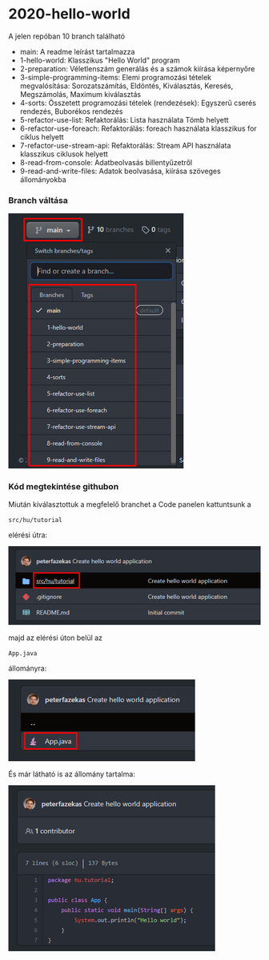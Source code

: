 # 2020-hello-world

A jelen repóban 10 branch található
-  main: A readme leírást tartalmazza
-  1-hello-world: Klasszikus "Hello World" program
-  2-preparation: Véletlenszám generálás és a számok kiírása képernyőre
-  3-simple-programming-items: Elemi programozási tételek megvalósítása: Sorozatszámítás, Eldöntés, Kiválasztás, Keresés, Megszámolás, Maximum kiválasztás
-  4-sorts: Összetett programozási tételek (rendezések): Egyszerű cserés rendezés, Buborékos rendezés
-  5-refactor-use-list: Refaktorálás: Lista használata Tömb helyett
-  6-refactor-use-foreach: Refaktorálás: foreach használata klasszikus for ciklus helyett
-  7-refactor-use-stream-api: Refaktorálás: Stream API használata klasszikus ciklusok helyett
-  8-read-from-console: Adatbeolvasás billentyűzetről
-  9-read-and-write-files: Adatok beolvasása, kiírása szöveges állományokba

### Branch váltása
![](resources/github_branches.png)

### Kód megtekintése githubon

Miután kiválasztottuk a megfelelő branchet a Code panelen kattuntsunk a
```
src/hu/tutorial
```
elérési útra:

![](resources/github_path_1.png)

majd az elérési úton belül az
```
App.java
```
állományra: 

![](resources/github_path_2.png)

És már látható is az állomány tartalma: 

![](resources/github_app_code.png)